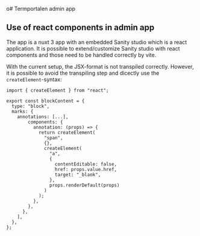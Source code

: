 o# Termportalen admin app

## Use of react components in admin app
The app is a nuxt 3 app with an embedded Sanity studio which is a
react application. It is possible to extend/customize Sanity studio
with react components and those need to be handled correctly by vite.

With the current setup, the JSX-format is not transpiled correctly.
However, it is possible to avoid the transpiling step and dicectly use
the `createElement`-syntax:

```
import { createElement } from "react";

export const blockContent = {
  type: "block",
  marks: {
    annotations: [...],
        components: {
          annotation: (props) => {
            return createElement(
              "span",
              {},
              createElement(
                "a",
                {
                  contentEditable: false,
                  href: props.value.href,
                  target: "_blank",
                },
                props.renderDefault(props)
              )
            );
          },
        },
      },
    ],
  },
};
```
